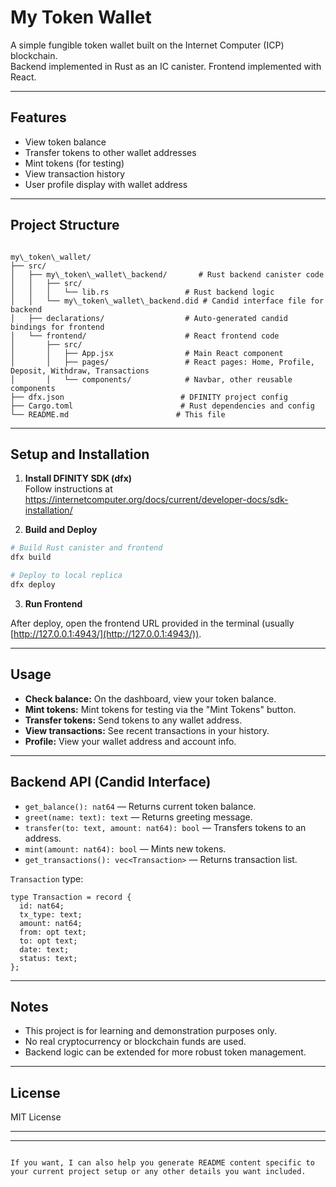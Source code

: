 
# My Token Wallet

A simple fungible token wallet built on the Internet Computer (ICP) blockchain.  
Backend implemented in Rust as an IC canister. Frontend implemented with React.

---

## Features

- View token balance
- Transfer tokens to other wallet addresses
- Mint tokens (for testing)
- View transaction history
- User profile display with wallet address

---

## Project Structure

```

my\_token\_wallet/
├── src/
│   ├── my\_token\_wallet\_backend/       # Rust backend canister code
│   │   ├── src/
│   │   │   └── lib.rs                 # Rust backend logic
│   │   └── my\_token\_wallet\_backend.did # Candid interface file for backend
│   ├── declarations/                  # Auto-generated candid bindings for frontend
│   └── frontend/                      # React frontend code
│       ├── src/
│       │   ├── App.jsx                # Main React component
│       │   ├── pages/                 # React pages: Home, Profile, Deposit, Withdraw, Transactions
│       │   └── components/            # Navbar, other reusable components
├── dfx.json                          # DFINITY project config
├── Cargo.toml                        # Rust dependencies and config
└── README.md                        # This file

````

---

## Setup and Installation

1. **Install DFINITY SDK (dfx)**  
   Follow instructions at https://internetcomputer.org/docs/current/developer-docs/sdk-installation/

2. **Build and Deploy**

```bash
# Build Rust canister and frontend
dfx build

# Deploy to local replica
dfx deploy
````

3. **Run Frontend**

After deploy, open the frontend URL provided in the terminal (usually [http://127.0.0.1:4943/](http://127.0.0.1:4943/)).

---

## Usage

* **Check balance:** On the dashboard, view your token balance.
* **Mint tokens:** Mint tokens for testing via the "Mint Tokens" button.
* **Transfer tokens:** Send tokens to any wallet address.
* **View transactions:** See recent transactions in your history.
* **Profile:** View your wallet address and account info.

---

## Backend API (Candid Interface)

* `get_balance(): nat64` — Returns current token balance.
* `greet(name: text): text` — Returns greeting message.
* `transfer(to: text, amount: nat64): bool` — Transfers tokens to an address.
* `mint(amount: nat64): bool` — Mints new tokens.
* `get_transactions(): vec<Transaction>` — Returns transaction list.

`Transaction` type:

```candid
type Transaction = record {
  id: nat64;
  tx_type: text;
  amount: nat64;
  from: opt text;
  to: opt text;
  date: text;
  status: text;
};
```

---

## Notes

* This project is for learning and demonstration purposes only.
* No real cryptocurrency or blockchain funds are used.
* Backend logic can be extended for more robust token management.

---

## License

MIT License

---


---

```

If you want, I can also help you generate README content specific to your current project setup or any other details you want included.
```

